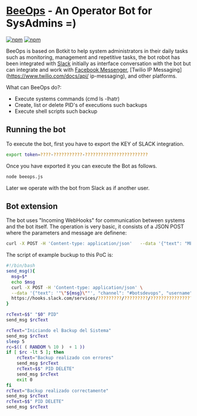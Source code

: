 # [BeeOps](http://www.beeva.com) - An Operator Bot for SysAdmins =)

[![npm](https://img.shields.io/npm/v/botkit.svg)](https://www.npmjs.com/package/botkit)
[![npm](https://img.shields.io/npm/l/botkit.svg)](https://spdx.org/licenses/MIT)

BeeOps is based on Botkit to help system administrators in their daily tasks such as monitoring, management and repetitive tasks, the bot robot has been integrated with [Slack](http://slack.com) initially as interface conversation with the bot but can integrate and work with [Facebook Messenger](http://facebook.com), [Twilio IP Messaging](https://www.twilio.com/docs/api/ ip-messaging), and other platforms.

What can BeeOps do?:

* Execute systems commands (cmd ls -lhatr)
* Create, list or delete PID's of executions such backups
* Execute shell scripts such backup

## Running the bot

To execute the bot, first you have to export the KEY of SLACK integration.

```bash
export token=????-???????????-????????????????????????
```

Once you have exported it you can execute the Bot as follows.

```bash
node beeops.js
```

Later we operate with the bot from Slack as if another user.


## Bot extension

The bot uses "Incoming WebHooks" for communication between systems and the bot itself.
The operation is very basic, it consists of a JSON POST where the parameters and message are definene:

```bash
curl -X POST -H 'Content-type: application/json'   --data '{"text": "MENSAJE", "channel": "#botsdevops", "username": "BeeOps"}'   https://hooks.slack.com/services/?????????/?????????/????????????????????????

```

The script of example buckup to this PoC is:

```bash
#!/bin/bash
send_msg(){
  msg=$*
  echo $msg
  curl -X POST -H 'Content-type: application/json' \
  --data '{"text": '"\"${msg}\""', "channel": "#botsdevops", "username": "BackupBot"}' \
  https://hooks.slack.com/services/?????????/?????????/????????????????????????
}

rcText=$$" "$0" PID"
send_msg $rcText

rcText="Iniciando el Backup del Sistema"
send_msg $rcText
sleep 5
rc=$(( ( RANDOM % 10 )  + 1 ))
if [ $rc -lt 5 ]; then
    rcText="Backup realizado con errores"
    send_msg $rcText
    rcText=$$" PID DELETE"
    send_msg $rcText
    exit 0
fi
rcText="Backup realizado correctamente"
send_msg $rcText
rcText=$$" PID DELETE"
send_msg $rcText

```
